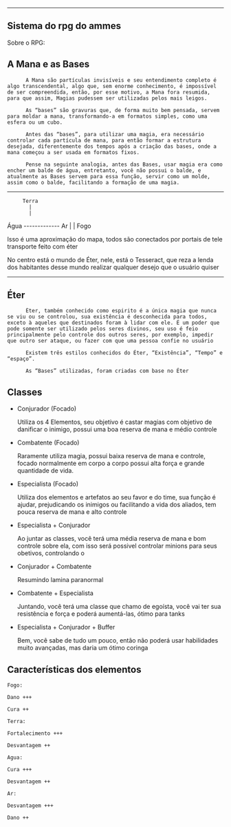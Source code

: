 ------------
Sistema do rpg do ammes
------------
Sobre o RPG:

## A Mana e as Bases

          A Mana são partículas invisíveis e seu entendimento completo é algo transcendental, algo que, sem enorme conhecimento, é impossível de ser compreendida, então, por esse motivo, a Mana fora resumida, para que assim, Magias pudessem ser utilizadas pelos mais leigos.

          As “bases” são gravuras que, de forma muito bem pensada, servem para moldar a mana, transformando-a em formatos simples, como uma esfera ou um cubo.

          Antes das “bases”, para utilizar uma magia, era necessário controlar cada partícula de mana, para então formar a estrutura desejada, diferentemente dos tempos após a criação das bases, onde a mana começou a ser usada em formatos fixos.

          Pense na seguinte analogia, antes das Bases, usar magia era como encher um balde de água, entretanto, você não possui o balde, e atualmente as Bases servem para essa função, servir como um molde, assim como o balde, facilitando a formação de uma magia.

---
         Terra
           |
           | 
Água ------------- Ar
           |
           |
          Fogo


Isso é uma aproximação do mapa, todos são conectados por portais de tele transporte feito com éter

No centro está o mundo de Éter, nele, está o Tesseract, que reza a lenda dos habitantes desse mundo realizar qualquer desejo que o usuário quiser

---

## Éter

          Éter, também conhecido como espirito é a única magia que nunca se viu ou se controlou, sua existência é desconhecida para todos, exceto à aqueles que destinados foram à lidar com ele. É um poder que pode somente ser utilizado pelos seres divinos, seu uso é feio principalmente pelo controle dos outros seres, por exemplo, impedir que outro ser ataque, ou fazer com que uma pessoa confie no usuário 

          Existem três estilos conhecidos do Éter, “Existência”, “Tempo” e  “espaço”.

          As “Bases” utilizadas, foram criadas com base no Éter


## Classes
- Conjurador (Focado)
    
    Utiliza os 4 Elementos, seu objetivo é castar magias com objetivo de danificar o inimigo, possui uma boa reserva de mana e médio controle
    

- Combatente (Focado)
    
    Raramente utiliza magia, possui baixa reserva de mana e controle, focado normalmente em corpo a corpo possui alta força e grande quantidade de vida.
    

- Especialista (Focado)
    
    Utiliza dos elementos e artefatos ao seu favor e do time, sua função é ajudar, prejudicando os inimigos ou facilitando a vida dos aliados, tem pouca reserva de mana e alto controle 
    

- Especialista + Conjurador
    
    Ao juntar as classes, você terá uma média reserva de mana e bom controle sobre ela, com isso será possivel controlar minions para seus obetivos, controlando o
    

- Conjurador + Combatente
    
    Resumindo lamina paranormal
    

- Combatente + Especialista
    
    Juntando, você terá uma classe que chamo de egoísta, você vai ter sua resistência e força e poderá aumentá-las, ótimo para tanks
    

- Especialista + Conjurador + Buffer
    
    Bem, você sabe de tudo um pouco, então não poderá usar habilidades muito avançadas, mas daria um ótimo coringa 

## Características dos elementos
    
    Fogo:
    
    Dano +++
    
    Cura ++
    
    Terra:
    
    Fortalecimento +++
    
    Desvantagem ++
    
    Agua:
    
    Cura +++
    
    Desvantagem ++
    
    Ar:
    
    Desvantagem +++
    
    Dano ++